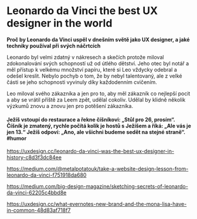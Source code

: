 # Leonardo da Vinci the best UX designer in the world

**Proč by Leonardo da Vinci uspěl v dnešním světě jako UX designer, a jaké techniky používal při svých náčrtcích**

Leonardo byl velmi zdatný v nákresech a skečích protože miloval zdokonalování svých schopností už od útlého dětství. Jeho otec byl notář a měl přístup k velkému množství papíru, které si Leo vždycky odebral a odešel kreslit. Nebylo pochyb o tom, že by nebyl talentovaný, ale z velké části se jeho schopnosti vyvinuly díky každodenním cvičením. 

Leo miloval svého zákazníka a jen pro to, aby měl zákazník co nejlepší pocit a aby se vrátil příště za Leem zpět, udělal cokoliv. Udělal by klidně několik výzkumů znovu a znovu jen pro potěšení zákazníka.




#### Ježíš vstoupí do restaurace a řekne číšníkovi: „Stůl pro 26, prosím“. Číšník je zmatený, rychle počítá kolik je hostů s Ježíšem a říká: „Ale vás je jen 13.“ Ježíš odpoví: „Ano, ale všichni budeme sedět na stejné straně“. **#humor**
https://uxdesign.cc/leonardo-da-vinci-was-the-best-ux-designer-in-history-c8d3f3dc84ee

https://medium.com/@metalpotatouk/take-a-website-design-lesson-from-leonardo-da-vinci-f751918da680

https://medium.com/big-design-magazine/sketching-secrets-of-leonardo-da-vinci-62205c4bbd8e

https://uxdesign.cc/what-evernotes-new-brand-and-the-mona-lisa-have-in-common-48d83af718f7